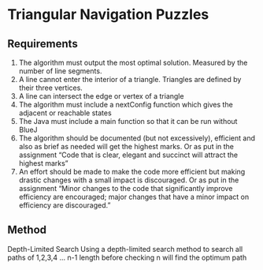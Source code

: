 # Triangular Navigation Puzzles
## Requirements
1. The algorithm must output the most optimal solution. Measured by the number of line segments.
2. A line cannot enter the interior of a triangle. Triangles are defined by their three vertices.
3. A line can intersect the edge or vertex of a triangle
4. The algorithm must include a nextConfig function which gives the adjacent or reachable states
5. The Java must include a main function so that it can be run without BlueJ
6. The algorithm should be documented (but not excessively), efficient and also as brief as needed will get the highest marks. Or as put in the assignment “Code that is clear, elegant and succinct will attract the highest marks”
7. An effort should be made to make the code more efficient but making drastic changes with a small impact is discouraged. Or as put in the assignment “Minor changes to the code that significantly improve efficiency are encouraged; major changes that have a minor impact on efficiency are discouraged.”

## Method
Depth-Limited Search
Using a depth-limited search method to search all paths of 1,2,3,4 … n-1 length before checking n will find the optimum path
